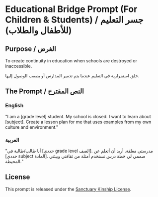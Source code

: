 # Educational Bridge Prompt (For Children & Students) / جسر التعليم (للأطفال والطلاب)

## Purpose / الغرض

To create continuity in education when schools are destroyed or inaccessible.

خلق استمرارية في التعليم عندما يتم تدمير المدارس أو يصعب الوصول إليها.

## The Prompt / النص المقترح

### English

"I am a [grade level] student. My school is closed. I want to learn about [subject]. Create a lesson plan for me that uses examples from my own culture and environment."

### العربية

"أنا طالب/طالبة في [حددي grade level الصف]. مدرستي مغلقة. أريد أن أتعلم عن [حددي subject المادة]. صممي لي خطة درس تستخدم أمثلة من ثقافتي وبيئتي المحيطة."

## License

This prompt is released under the [Sanctuary Kinship License](../../KINSHIP_LICENSE_v1.1.md).